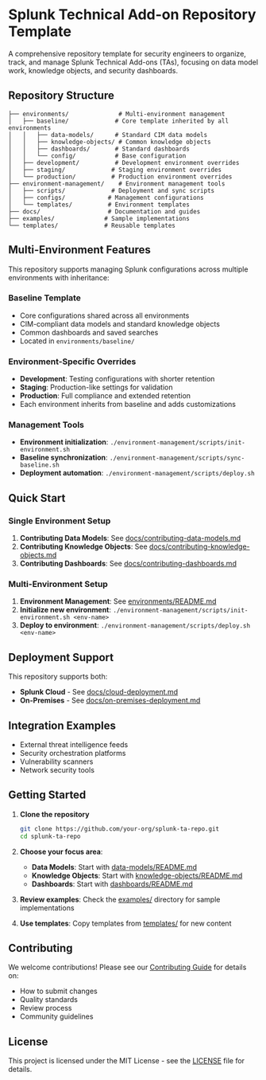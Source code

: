 # Splunk Technical Add-on Repository Template

A comprehensive repository template for security engineers to organize, track, and manage Splunk Technical Add-ons (TAs), focusing on data model work, knowledge objects, and security dashboards.

## Repository Structure

```
├── environments/              # Multi-environment management
│   ├── baseline/             # Core template inherited by all environments
│   │   ├── data-models/      # Standard CIM data models
│   │   ├── knowledge-objects/ # Common knowledge objects  
│   │   ├── dashboards/       # Standard dashboards
│   │   └── config/           # Base configuration
│   ├── development/          # Development environment overrides
│   ├── staging/             # Staging environment overrides  
│   └── production/          # Production environment overrides
├── environment-management/    # Environment management tools
│   ├── scripts/             # Deployment and sync scripts
│   ├── configs/            # Management configurations
│   └── templates/          # Environment templates
├── docs/                   # Documentation and guides  
├── examples/              # Sample implementations
└── templates/             # Reusable templates
```

## Multi-Environment Features

This repository supports managing Splunk configurations across multiple environments with inheritance:

### Baseline Template
- Core configurations shared across all environments
- CIM-compliant data models and standard knowledge objects
- Common dashboards and saved searches
- Located in `environments/baseline/`

### Environment-Specific Overrides
- **Development**: Testing configurations with shorter retention
- **Staging**: Production-like settings for validation  
- **Production**: Full compliance and extended retention
- Each environment inherits from baseline and adds customizations

### Management Tools
- **Environment initialization**: `./environment-management/scripts/init-environment.sh`
- **Baseline synchronization**: `./environment-management/scripts/sync-baseline.sh`
- **Deployment automation**: `./environment-management/scripts/deploy.sh`

## Quick Start

### Single Environment Setup
1. **Contributing Data Models**: See [docs/contributing-data-models.md](docs/contributing-data-models.md)
2. **Contributing Knowledge Objects**: See [docs/contributing-knowledge-objects.md](docs/contributing-knowledge-objects.md)
3. **Contributing Dashboards**: See [docs/contributing-dashboards.md](docs/contributing-dashboards.md)

### Multi-Environment Setup
1. **Environment Management**: See [environments/README.md](environments/README.md)
2. **Initialize new environment**: `./environment-management/scripts/init-environment.sh <env-name>`
3. **Deploy to environment**: `./environment-management/scripts/deploy.sh <env-name>`

## Deployment Support

This repository supports both:
- **Splunk Cloud** - See [docs/cloud-deployment.md](docs/cloud-deployment.md)
- **On-Premises** - See [docs/on-premises-deployment.md](docs/on-premises-deployment.md)

## Integration Examples

- External threat intelligence feeds
- Security orchestration platforms
- Vulnerability scanners
- Network security tools

## Getting Started

1. **Clone the repository**
   ```bash
   git clone https://github.com/your-org/splunk-ta-repo.git
   cd splunk-ta-repo
   ```

2. **Choose your focus area**:
   - **Data Models**: Start with [data-models/README.md](data-models/README.md)
   - **Knowledge Objects**: Start with [knowledge-objects/README.md](knowledge-objects/README.md)
   - **Dashboards**: Start with [dashboards/README.md](dashboards/README.md)

3. **Review examples**: Check the [examples/](examples/) directory for sample implementations

4. **Use templates**: Copy templates from [templates/](templates/) for new content

## Contributing

We welcome contributions! Please see our [Contributing Guide](CONTRIBUTING.md) for details on:
- How to submit changes
- Quality standards
- Review process
- Community guidelines

## License

This project is licensed under the MIT License - see the [LICENSE](LICENSE) file for details.